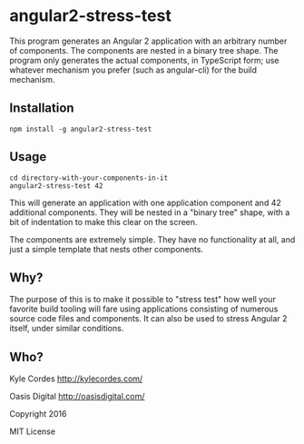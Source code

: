 # angular2-stress-test

This program generates an Angular 2 application with an arbitrary number of components.
The components are nested in a binary tree shape.
The program only generates the actual components, in TypeScript form;
use whatever mechanism you prefer (such as angular-cli) for the build mechanism.

## Installation

```
npm install -g angular2-stress-test
```

## Usage

```
cd directory-with-your-components-in-it
angular2-stress-test 42
```

This will generate an application with one application component and 42 additional components.
They will be nested in a "binary tree" shape, with a bit of indentation to make this clear on the screen.

The components are extremely simple. They have no functionality at all, and just a simple template that nests other components.

## Why?

The purpose of this is to make it possible to "stress test"
how well your favorite build tooling will fare using applications consisting of numerous source code files and components.
It can also be used to stress Angular 2 itself, under similar conditions.

## Who?

Kyle Cordes    http://kylecordes.com/

Oasis Digital  http://oasisdigital.com/

Copyright 2016

MIT License

